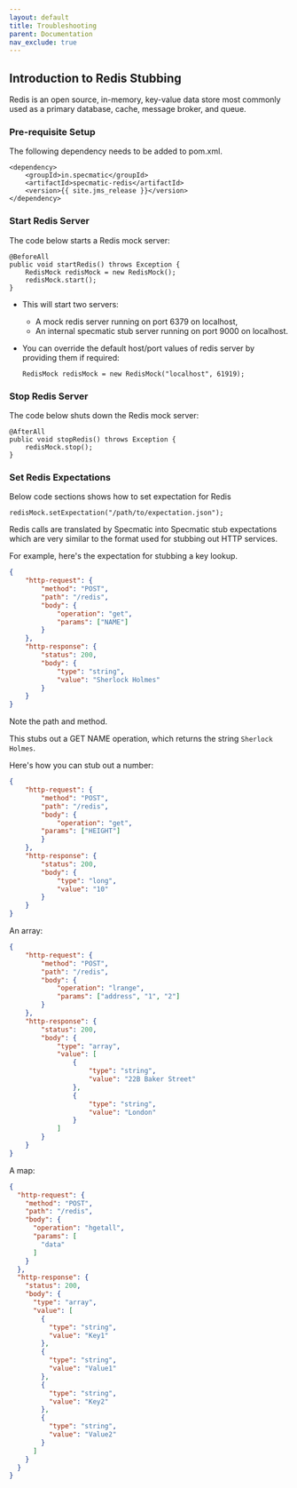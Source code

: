 ```yaml
---
layout: default
title: Troubleshooting
parent: Documentation
nav_exclude: true
---
```


## Introduction to Redis Stubbing

Redis is an open source, in-memory, key-value data store most commonly used as a primary database, cache, message broker, and queue.

### Pre-requisite Setup

The following dependency needs to be added to pom.xml.

```
<dependency>
    <groupId>in.specmatic</groupId>
    <artifactId>specmatic-redis</artifactId>
    <version>{{ site.jms_release }}</version>
</dependency>
```

### Start Redis Server

The code below starts a Redis mock server:

```
@BeforeAll
public void startRedis() throws Exception {
    RedisMock redisMock = new RedisMock();
    redisMock.start();
}
```

* This will start two servers:

  * A mock redis server running on port 6379 on localhost,
  * An internal specmatic stub server running on port 9000 on localhost.
* You can override the default host/port values of redis server by providing them if required:

    ```
    RedisMock redisMock = new RedisMock("localhost", 61919);
    ```

### Stop Redis Server

The code below shuts down the Redis mock server:

```
@AfterAll
public void stopRedis() throws Exception {
    redisMock.stop();
}
```

### Set Redis Expectations

Below code sections shows how to set expectation for Redis
```
redisMock.setExpectation("/path/to/expectation.json");
```

Redis calls are translated by Specmatic into Specmatic stub expectations which are very similar to the format used for stubbing out HTTP services.

For example, here's the expectation for stubbing a key lookup.

```json
{
    "http-request": {
        "method": "POST",
        "path": "/redis",
        "body": {
            "operation": "get",
            "params": ["NAME"]
        }
    },
    "http-response": {
        "status": 200,
        "body": {
            "type": "string",
            "value": "Sherlock Holmes"
        }
    }
}
```

Note the path and method.

This stubs out a GET NAME operation, which returns the string `Sherlock Holmes`.

Here's how you can stub out a number:

```json
{
    "http-request": {
        "method": "POST",
        "path": "/redis",
        "body": {
            "operation": "get",
        "params": ["HEIGHT"]
        }
    },
    "http-response": {
        "status": 200,
        "body": {
            "type": "long",
            "value": "10"
        }
    }
}
```

An array:

```json
{
    "http-request": {
        "method": "POST",
        "path": "/redis",
        "body": {
            "operation": "lrange",
            "params": ["address", "1", "2"]
        }
    },
    "http-response": {
        "status": 200,
        "body": {
            "type": "array",
            "value": [
                {
                    "type": "string",
                    "value": "22B Baker Street"
                },
                {
                    "type": "string",
                    "value": "London"
                }
            ]
        }
    }
}
```

A map:

```json
{
  "http-request": {
    "method": "POST",
    "path": "/redis",
    "body": {
      "operation": "hgetall",
      "params": [
        "data"
      ]
    }
  },
  "http-response": {
    "status": 200,
    "body": {
      "type": "array",
      "value": [
        {
          "type": "string",
          "value": "Key1"
        },
        {
          "type": "string",
          "value": "Value1"
        },
        {
          "type": "string",
          "value": "Key2"
        },
        {
          "type": "string",
          "value": "Value2"
        }
      ]
    }
  }
}
```
